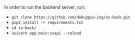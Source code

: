 In order to run the backend server, run:
* `git clone https://github.com/debuggio-ing/sv-back.git`
* `pip3 install -r requirements.txt`
* `cd sv-back/` 
* `uvicorn app.main:svapi --reload`